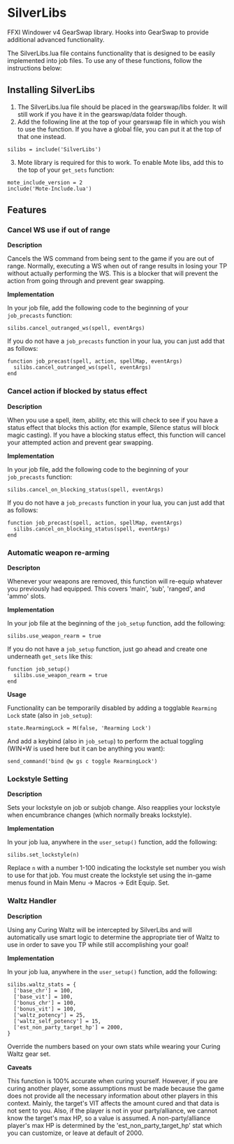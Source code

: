 # SilverLibs
FFXI Windower v4 GearSwap library. Hooks into GearSwap to provide additional advanced functionality.

The SilverLibs.lua file contains functionality that is designed to be easily implemented into job files. To use any of these functions, follow the instructions below:

## Installing SilverLibs
1. The SilverLibs.lua file should be placed in the gearswap/libs folder. It will still work if you have it in the gearswap/data folder though.
2. Add the following line at the top of your gearswap file in which you wish to use the function. If you have a global file, you can put it at the top of that one instead.
```
silibs = include('SilverLibs')
```
3. Mote library is required for this to work. To enable Mote libs, add this to the top of your `get_sets` function:
```
mote_include_version = 2
include('Mote-Include.lua')
```

## Features

### Cancel WS use if out of range
**Description**

Cancels the WS command from being sent to the game if you are out of range. Normally, executing a WS when out of range results in losing your TP without actually performing the WS. This is a blocker that will prevent the action from going through and prevent gear swapping.

**Implementation**

In your job file, add the following code to the beginning of your `job_precasts` function:
```
silibs.cancel_outranged_ws(spell, eventArgs)
```

If you do not have a `job_precasts` function in your lua, you can just add that as follows:
```
function job_precast(spell, action, spellMap, eventArgs)
  silibs.cancel_outranged_ws(spell, eventArgs)
end
```

### Cancel action if blocked by status effect
**Description**

When you use a spell, item, ability, etc this will check to see if you have a status effect that blocks this action (for example, Silence status will block magic casting). If you have a blocking status effect, this function will cancel your attempted action and prevent gear swapping.

**Implementation**

In your job file, add the following code to the beginning of your `job_precasts` function:
```
silibs.cancel_on_blocking_status(spell, eventArgs)
```

If you do not have a `job_precasts` function in your lua, you can just add that as follows:
```
function job_precast(spell, action, spellMap, eventArgs)
  silibs.cancel_on_blocking_status(spell, eventArgs)
end
```

### Automatic weapon re-arming
**Descripton**

Whenever your weapons are removed, this function will re-equip whatever you previously had equipped. This covers 'main', 'sub', 'ranged', and 'ammo' slots.

**Implementation**

In your job file at the beginning of the `job_setup` function, add the following:
```
silibs.use_weapon_rearm = true
```
If you do not have a `job_setup` function, just go ahead and create one underneath `get_sets` like this:
```
function job_setup()
  silibs.use_weapon_rearm = true
end
```

**Usage**

Functionality can be temporarily disabled by adding a togglable `Rearming Lock` state (also in `job_setup`):
```
state.RearmingLock = M(false, 'Rearming Lock')
```

And add a keybind (also in `job_setup`) to perform the actual toggling (WIN+W is used here but it can be anything you want):
```
send_command('bind @w gs c toggle RearmingLock')
```

### Lockstyle Setting
**Description**

Sets your lockstyle on job or subjob change. Also reapplies your lockstyle when encumbrance changes (which normally breaks lockstyle).

**Implementation**

In your job lua, anywhere in the `user_setup()` function, add the following:
```
silibs.set_lockstyle(n)
```
Replace `n` with a number 1-100 indicating the lockstyle set number you wish to use for that job. You must create the lockstyle set using the in-game menus found in Main Menu -> Macros -> Edit Equip. Set.

### Waltz Handler
**Description**

Using any Curing Waltz will be intercepted by SilverLibs and will automatically use smart logic to determine the appropriate tier of Waltz to use in order to save you TP while still accomplishing your goal!

**Implementation**

In your job lua, anywhere in the `user_setup()` function, add the following:
```
silibs.waltz_stats = {
  ['base_chr'] = 100,
  ['base_vit'] = 100,
  ['bonus_chr'] = 100,
  ['bonus_vit'] = 100,
  ['waltz_potency'] = 25,
  ['waltz_self_potency'] = 15,
  ['est_non_party_target_hp'] = 2000,
}
```
Override the numbers based on your own stats while wearing your Curing Waltz gear set.

**Caveats**

This function is 100% accurate when curing yourself. However, if you are curing another player, some assumptions must be made because the game does not provide all the necessary information about other players in this context. Mainly, the target's VIT affects the amount cured and that data is not sent to you. Also, if the player is not in your party/alliance, we cannot know the target's max HP, so a value is assumed. A non-party/alliance player's max HP is determined by the 'est_non_party_target_hp' stat which you can customize, or leave at default of 2000.